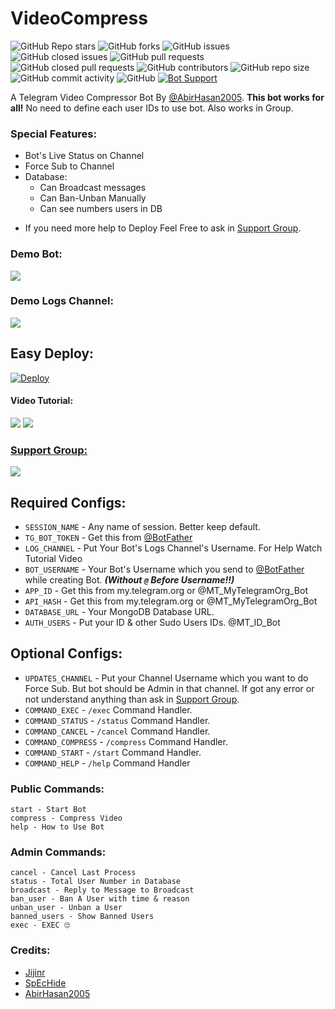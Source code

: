 # VideoCompress
![GitHub Repo stars](https://img.shields.io/github/stars/MRK-YT/MT-VideoCompress?color=blue&style=flat)
![GitHub forks](https://img.shields.io/github/forks/MRK-YT/MT-VideoCompress?color=green&style=flat)
![GitHub issues](https://img.shields.io/github/issues/MRK-YT/MT-VideoCompress)
![GitHub closed issues](https://img.shields.io/github/issues-closed/MRK-YT/MT-VideoCompress)
![GitHub pull requests](https://img.shields.io/github/issues-pr/MRK-YT/MT-VideoCompress)
![GitHub closed pull requests](https://img.shields.io/github/issues-pr-closed/MRK-YT/MT-VideoCompress)
![GitHub contributors](https://img.shields.io/github/contributors/MRK-YT/MT-VideoCompress?style=flat)
![GitHub repo size](https://img.shields.io/github/repo-size/MRK-YT/MT-VideoCompress?color=red)
![GitHub commit activity](https://img.shields.io/github/commit-activity/m/MRK-YT/MT-VideoCompress)
![GitHub](https://img.shields.io/github/license/MRK-YT/MT-VideoCompress)
[![Bot Support](https://img.shields.io/badge/Video%20Compress%20Bot-support%20group-blue)](https://t.me/mo_tech_yt)

A Telegram Video Compressor Bot By [@AbirHasan2005](https://t.me/linux_repo). **This bot works for all!** No need to define each user IDs to use bot. Also works in Group.

### Special Features:
- Bot's Live Status on Channel
- Force Sub to Channel
- Database:
	- Can Broadcast messages
	- Can Ban-Unban Manually
	- Can see numbers users in DB

* If you need more help to Deploy Feel Free to ask in [Support Group](https://t.me/linux_repo).

### Demo Bot:
<a href="https://t.me/MT_VideoCompress_Bot"><img src="https://img.shields.io/badge/Demo-Telegram%20Bot-blue.svg?logo=telegram"></a>

### Demo Logs Channel:
<a href="https://t.me/MT_VideoCompress_Logs"><img src="https://img.shields.io/badge/Demo-Bot%20Logs%20Channel-blue.svg?logo=telegram"></a>

## Easy Deploy:
[![Deploy](https://www.herokucdn.com/deploy/button.svg)](https://heroku.com/deploy?template=https://github.com/Starkdisk3/MT-VideoCompress)

#### Video Tutorial:
<a href="https://youtu.be/lb-JJLqyww4"><img src="https://img.shields.io/badge/How%20To%20Deploy-blue.svg?logo=Youtube"></a>
<a href="https://youtu.be/lb-JJLqyww4"><img src="https://img.shields.io/youtube/views/lb-JJLqyww4?style=social">

### Support Group:
<a href="https://t.me/mo_tech_Group"><img src="https://img.shields.io/badge/Telegram-Join%20Telegram%20Group-blue.svg?logo=telegram"></a>

## Required Configs:
* `SESSION_NAME` - Any name of session. Better keep default.
* `TG_BOT_TOKEN` - Get this from [@BotFather](https://t.me/BotFather)
* `LOG_CHANNEL` - Put Your Bot's Logs Channel's Username. For Help Watch Tutorial Video
* `BOT_USERNAME` - Your Bot's Username which you send to [@BotFather](https://t.me/BotFather) while creating Bot. ***(Without `@` Before Username!!)***
* `APP_ID` - Get this from my.telegram.org or @MT_MyTelegramOrg_Bot
* `API_HASH` - Get this from my.telegram.org or @MT_MyTelegramOrg_Bot
* `DATABASE_URL` - Your MongoDB Database URL.
* `AUTH_USERS` - Put your ID & other Sudo Users IDs. @MT_ID_Bot

## Optional Configs:
* `UPDATES_CHANNEL` - Put your Channel Username which you want to do Force Sub. But bot should be Admin in that channel. If got any error or not understand anything than ask in [Support Group](https://t.me/linux_repo).
* `COMMAND_EXEC` - `/exec` Command Handler.
* `COMMAND_STATUS` - `/status` Command Handler.
* `COMMAND_CANCEL` - `/cancel` Command Handler.
* `COMMAND_COMPRESS` - `/compress` Command Handler.
* `COMMAND_START` - `/start` Command Handler.
* `COMMAND_HELP` - `/help` Command Handler

### Public Commands:
```
start - Start Bot
compress - Compress Video
help - How to Use Bot
```

### Admin Commands:
```
cancel - Cancel Last Process
status - Total User Number in Database
broadcast - Reply to Message to Broadcast
ban_user - Ban A User with time & reason
unban_user - Unban a User
banned_users - Show Banned Users
exec - EXEC 🙄
```

### Credits:
* [Jijinr](https://github.com/Jijinr)
* [SpEcHide](https://github.com/spechide)
* [AbirHasan2005](https://github.com/AbirHasan2005)
